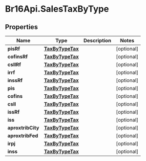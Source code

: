 # Br16Api.SalesTaxByType

## Properties
Name | Type | Description | Notes
------------ | ------------- | ------------- | -------------
**pisRf** | [**TaxByTypeTax**](TaxByTypeTax.md) |  | [optional] 
**cofinsRf** | [**TaxByTypeTax**](TaxByTypeTax.md) |  | [optional] 
**csllRf** | [**TaxByTypeTax**](TaxByTypeTax.md) |  | [optional] 
**irrf** | [**TaxByTypeTax**](TaxByTypeTax.md) |  | [optional] 
**inssRf** | [**TaxByTypeTax**](TaxByTypeTax.md) |  | [optional] 
**pis** | [**TaxByTypeTax**](TaxByTypeTax.md) |  | [optional] 
**cofins** | [**TaxByTypeTax**](TaxByTypeTax.md) |  | [optional] 
**csll** | [**TaxByTypeTax**](TaxByTypeTax.md) |  | [optional] 
**issRf** | [**TaxByTypeTax**](TaxByTypeTax.md) |  | [optional] 
**iss** | [**TaxByTypeTax**](TaxByTypeTax.md) |  | [optional] 
**aproxtribCity** | [**TaxByTypeTax**](TaxByTypeTax.md) |  | [optional] 
**aproxtribFed** | [**TaxByTypeTax**](TaxByTypeTax.md) |  | [optional] 
**irpj** | [**TaxByTypeTax**](TaxByTypeTax.md) |  | [optional] 
**inss** | [**TaxByTypeTax**](TaxByTypeTax.md) |  | [optional] 


